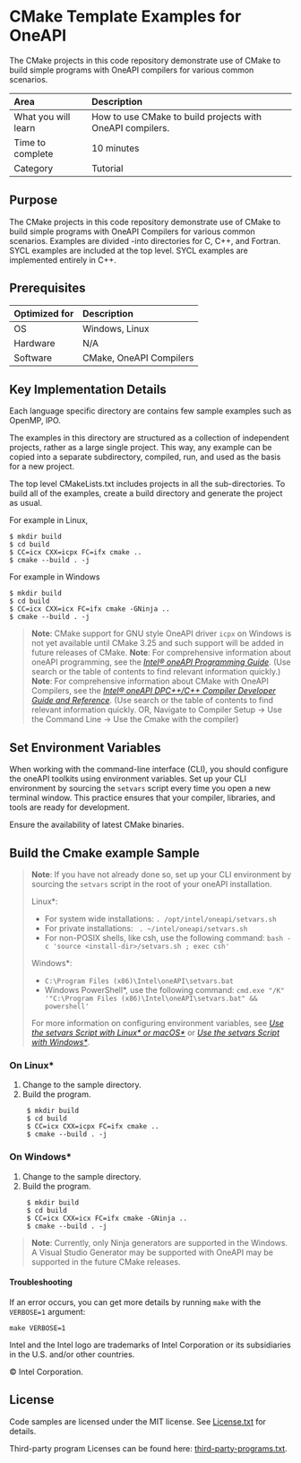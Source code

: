 # CMake Template Examples for OneAPI

The CMake projects in this code repository demonstrate use of CMake to build
simple programs with OneAPI compilers for various common scenarios.


| Area                      | Description
|:---                       |:---
| What you will learn       | How to use CMake to build projects with OneAPI compilers.
| Time to complete          | 10 minutes
| Category                  | Tutorial

## Purpose

The CMake projects in this code repository demonstrate use of CMake to build
simple programs with OneAPI Compilers for various common scenarios. Examples are divided
-into directories for C, C++, and Fortran. SYCL examples are included at the
top level. SYCL examples are implemented entirely in C++.

## Prerequisites

| Optimized for             | Description
|:---                       |:---
| OS                        | Windows, Linux
| Hardware                  | N/A
| Software                  | CMake, OneAPI Compilers

## Key Implementation Details


Each language specific directory are contains few sample examples such as OpenMP, IPO.

The examples in this directory are structured as a collection of independent
projects, rather as a large single project. This way, any example can be copied
into a separate subdirectory, compiled, run, and used as the basis for a new project.

The top level CMakeLists.txt includes projects in all the sub-directories.  To
build all of the examples, create a build directory and generate the project as
usual.  
 
For example in Linux,

    $ mkdir build
    $ cd build
    $ CC=icx CXX=icpx FC=ifx cmake ..
    $ cmake --build . -j


For example in Windows

    $ mkdir build
    $ cd build
    $ CC=icx CXX=icx FC=ifx cmake -GNinja ..
    $ cmake --build . -j

>**Note**: CMake support for GNU style OneAPI driver `icpx` on Windows is not yet available until CMake 3.25 and such support will be added in future releases of CMake.
>**Note**: For comprehensive information about oneAPI programming, see the *[Intel® oneAPI Programming Guide](https://software.intel.com/en-us/oneapi-programming-guide)*. (Use search or the table of contents to find relevant information quickly.)
>**Note**: For comprehensive information about CMake with OneAPI Compilers, see the *[Intel® oneAPI DPC++/C++ Compiler Developer Guide and Reference](https://www.intel.com/content/www/us/en/docs/dpcpp-cpp-compiler/developer-guide-reference)*. (Use search or the table of contents to find relevant information quickly. OR, Navigate to Compiler Setup -> Use the Command Line -> Use the Cmake with the compiler)


## Set Environment Variables

When working with the command-line interface (CLI), you should configure the oneAPI toolkits using environment variables. Set up your CLI environment by sourcing the `setvars` script every time you open a new terminal window. This practice ensures that your compiler, libraries, and tools are ready for development.

Ensure the availability of latest CMake binaries.

## Build the Cmake example Sample

> **Note**: If you have not already done so, set up your CLI
> environment by sourcing  the `setvars` script in the root of your oneAPI installation.
>
> Linux*:
> - For system wide installations: `. /opt/intel/oneapi/setvars.sh`
> - For private installations: ` . ~/intel/oneapi/setvars.sh`
> - For non-POSIX shells, like csh, use the following command: `bash -c 'source <install-dir>/setvars.sh ; exec csh'`
>
> Windows*:
> - `C:\Program Files (x86)\Intel\oneAPI\setvars.bat`
> - Windows PowerShell*, use the following command: `cmd.exe "/K" '"C:\Program Files (x86)\Intel\oneAPI\setvars.bat" && powershell'`
>
> For more information on configuring environment variables, see *[Use the setvars Script with Linux* or macOS*](https://www.intel.com/content/www/us/en/develop/documentation/oneapi-programming-guide/top/oneapi-development-environment-setup/use-the-setvars-script-with-linux-or-macos.html)* or *[Use the setvars Script with Windows*](https://www.intel.com/content/www/us/en/develop/documentation/oneapi-programming-guide/top/oneapi-development-environment-setup/use-the-setvars-script-with-windows.html)*.

### On Linux*

1. Change to the sample directory.
2. Build the program.
   ```
    $ mkdir build
    $ cd build
    $ CC=icx CXX=icpx FC=ifx cmake ..
    $ cmake --build . -j
   ```

### On Windows*


1. Change to the sample directory.
2. Build the program.
   ```
    $ mkdir build
    $ cd build
    $ CC=icx CXX=icx FC=ifx cmake -GNinja ..
    $ cmake --build . -j
   ```
>**Note**: Currently, only Ninja generators are supported in the Windows. A Visual Studio Generator may be supported with OneAPI may be supported in the future CMake releases.

#### Troubleshooting

If an error occurs, you can get more details by running `make` with
the `VERBOSE=1` argument:
```
make VERBOSE=1
```



Intel and the Intel logo are trademarks of Intel Corporation or its subsidiaries in the U.S. and/or other countries.

© Intel Corporation.

## License

Code samples are licensed under the MIT license. See [License.txt](https://github.com/oneapi-src/oneAPI-samples/blob/master/License.txt) for details.

Third-party program Licenses can be found here: [third-party-programs.txt](https://github.com/oneapi-src/oneAPI-samples/blob/master/third-party-programs.txt).
